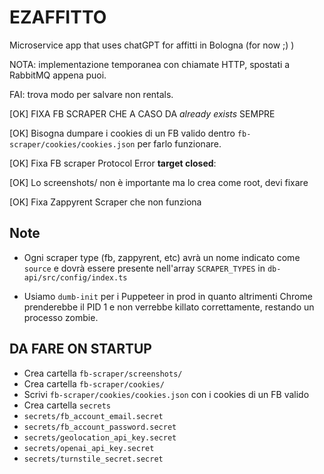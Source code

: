 # EZAFFITTO

Microservice app that uses chatGPT for affitti in Bologna (for now ;) )

NOTA: implementazione temporanea con chiamate HTTP, spostati a RabbitMQ appena puoi.

FAI: trova modo per salvare non rentals.

[OK] FIXA FB SCRAPER CHE A CASO DA _already exists_ SEMPRE

[OK] Bisogna dumpare i cookies di un FB valido dentro `fb-scraper/cookies/cookies.json` per farlo funzionare.

[OK] Fixa FB scraper Protocol Error **target closed**:

[OK] Lo screenshots/ non è importante ma lo crea come root, devi fixare

[OK] Fixa Zappyrent Scraper che non funziona

## Note

-   Ogni scraper type (fb, zappyrent, etc) avrà un nome indicato come `source` e dovrà essere presente nell'array `SCRAPER_TYPES` in `db-api/src/config/index.ts`

-   Usiamo `dumb-init` per i Puppeteer in prod in quanto altrimenti Chrome prenderebbe il PID 1 e non verrebbe killato correttamente, restando un processo zombie.

## DA FARE ON STARTUP

-   Crea cartella `fb-scraper/screenshots/`
-   Crea cartella `fb-scraper/cookies/`
-   Scrivi `fb-scraper/cookies/cookies.json` con i cookies di un FB valido
-   Crea cartella `secrets`
-   `secrets/fb_account_email.secret`
-   `secrets/fb_account_password.secret`
-   `secrets/geolocation_api_key.secret`
-   `secrets/openai_api_key.secret`
-   `secrets/turnstile_secret.secret`
